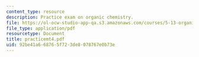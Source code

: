 ```yaml
---
content_type: resource
description: Practice exam on organic chemistry.
file: https://ol-ocw-studio-app-qa.s3.amazonaws.com/courses/5-13-organic-chemistry-ii-fall-2003/92be41a668765f723de8078767e0b73e_practicemt4.pdf
file_type: application/pdf
resourcetype: Document
title: practicemt4.pdf
uid: 92be41a6-6876-5f72-3de8-078767e0b73e
---
```

